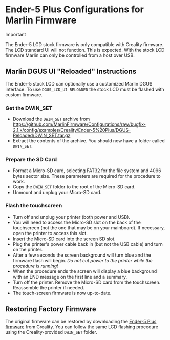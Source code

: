# Ender-5 Plus Configurations for Marlin Firmware

> [!IMPORTANT]
> The Ender-5 LCD stock firmware is only compatible with Creality firmware. The LCD standard UI will not function. This is expected. With the stock LCD firmware Marlin can only be controlled from a host over USB.

## Marlin DGUS UI "Reloaded" Instructions

The Ender-5 stock LCD can optionally use a customized Marlin DGUS interface. To use `DGUS_LCD_UI RELOADED` the stock LCD must be flashed with custom firmware.

### Get the DWIN_SET

- Download the `DWIN_SET` archive from https://github.com/MarlinFirmware/Configurations/raw/bugfix-2.1.x/config/examples/Creality/Ender-5%20Plus/DGUS-Reloaded/DWIN_SET.tar.gz
- Extract the contents of the archive. You should now have a folder called `DWIN_SET`.

### Prepare the SD Card

- Format a Micro-SD card, selecting FAT32 for the file system and 4096 bytes sector size. These parameters are required for the procedure to work.
- Copy the `DWIN_SET` folder to the root of the Micro-SD card.
- Unmount and unplug your Micro-SD card.

### Flash the touchscreen

- Turn off and unplug your printer (both power and USB).
- You will need to access the Micro-SD slot on the back of the touchscreen (not the one that may be on your mainboard). If necessary, open the printer to access this slot.
- Insert the Micro-SD card into the screen SD slot.
- Plug the printer's power cable back in (but not the USB cable) and turn on the printer.
- After a few seconds the screen background will turn blue and the firmware flash will begin. _Do not cut power to the printer while the procedure is running!_
- When the procedure ends the screen will display a blue background with an END message on the first line and a summary.
- Turn off the printer. Remove the Micro-SD card from the touchscreen. Reassemble the printer if needed.
- The touch-screen firmware is now up-to-date.

## Restoring Factory Firmware

The original firmware can be restored by downloading the [Ender-5 Plus firmware](https://www.creality.com/download) from Creality. You can follow the same LCD flashing procedure using the Creality-provided `DWIN_SET` folder.
